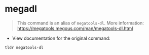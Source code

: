 # megadl

> This command is an alias of `megatools-dl`.
> More information: <https://megatools.megous.com/man/megatools-dl.html>

- View documentation for the original command:

`tldr megatools-dl`
